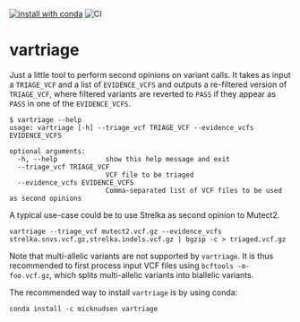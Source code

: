 [![install with conda](https://anaconda.org/micknudsen/vartriage/badges/version.svg)](https://anaconda.org/micknudsen/vartriage) ![CI](https://github.com/micknudsen/vartriage/workflows/CI/badge.svg)

# vartriage

Just a little tool to perform second opinions on variant calls. It takes as input a `TRIAGE_VCF` and a list of `EVIDENCE_VCFS` and outputs a re-filtered version of `TRIAGE_VCF`, where filtered variants are reverted to `PASS` if they appear as `PASS` in one of the `EVIDENCE_VCFS`.

```
$ vartriage --help
usage: vartriage [-h] --triage_vcf TRIAGE_VCF --evidence_vcfs EVIDENCE_VCFS

optional arguments:
  -h, --help            show this help message and exit
  --triage_vcf TRIAGE_VCF
                        VCF file to be triaged
  --evidence_vcfs EVIDENCE_VCFS
                        Comma-separated list of VCF files to be used as second opinions
```

A typical use-case could be to use Strelka as second opinion to Mutect2.

```
vartriage --triage_vcf mutect2.vcf.gz --evidence_vcfs strelka.snvs.vcf.gz,strelka.indels.vcf.gz | bgzip -c > triaged.vcf.gz
```

Note that multi-allelic variants are not supported by `vartriage`. It is thus recommended to first process input VCF files using `bcftools -m- foo.vcf.gz`, which splits multi-allelic variants into biallelic variants.

The recommended way to install `vartriage` is by using conda:
```
conda install -c micknudsen vartriage
```
